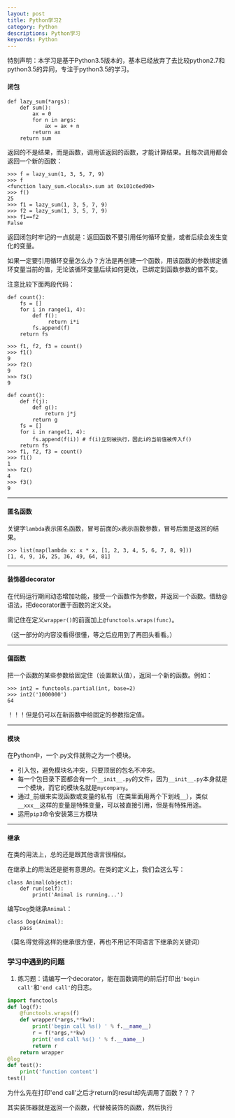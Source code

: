 ```yaml
---
layout: post
title: Python学习2
category: Python
descriptions: Python学习
keywords: Python
---
```


特别声明：本学习是基于Python3.5版本的，基本已经放弃了去比较python2.7和python3.5的异同，专注于python3.5的学习。

<!-- more --> 

#### 闭包

```
def lazy_sum(*args):
    def sum():
        ax = 0
        for n in args:
            ax = ax + n
        return ax
    return sum
```

返回的不是结果，而是函数，调用该返回的函数，才能计算结果。且每次调用都会返回一个新的函数：

```
>>> f = lazy_sum(1, 3, 5, 7, 9)
>>> f
<function lazy_sum.<locals>.sum at 0x101c6ed90>
>>> f()
25
>>> f1 = lazy_sum(1, 3, 5, 7, 9)
>>> f2 = lazy_sum(1, 3, 5, 7, 9)
>>> f1==f2
False
```

返回闭包时牢记的一点就是：返回函数不要引用任何循环变量，或者后续会发生变化的变量。

如果一定要引用循环变量怎么办？方法是再创建一个函数，用该函数的参数绑定循环变量当前的值，无论该循环变量后续如何更改，已绑定到函数参数的值不变。

注意比较下面两段代码：

```
def count():
    fs = []
    for i in range(1, 4):
        def f():
             return i*i
        fs.append(f)
    return fs

>>> f1, f2, f3 = count()
>>> f1()
9
>>> f2()
9
>>> f3()
9

def count():
    def f(j):
        def g():
            return j*j
        return g
    fs = []
    for i in range(1, 4):
        fs.append(f(i)) # f(i)立刻被执行，因此i的当前值被传入f()
    return fs
>>> f1, f2, f3 = count()
>>> f1()
1
>>> f2()
4
>>> f3()
9
```

---

#### 匿名函数

关键字`lambda`表示匿名函数，冒号前面的`x`表示函数参数，冒号后面是返回的结果。

```
>>> list(map(lambda x: x * x, [1, 2, 3, 4, 5, 6, 7, 8, 9]))
[1, 4, 9, 16, 25, 36, 49, 64, 81]
```

---

#### 装饰器decorator

在代码运行期间动态增加功能，接受一个函数作为参数，并返回一个函数。借助@语法，把decorator置于函数的定义处。

需记住在定义`wrapper()`的前面加上`@functools.wraps(func)`。

（这一部分的内容没看得很懂，等之后应用到了再回头看看。）

---

#### 偏函数

 把一个函数的某些参数给固定住（设置默认值），返回一个新的函数。例如：

```
>>> int2 = functools.partial(int, base=2)
>>> int2('1000000')
64
```

！！！但是仍可以在新函数中给固定的参数指定值。

---

#### 模块

在Python中，一个.py文件就称之为一个模块。

+ 引入包，避免模块名冲突，只要顶层的包名不冲突。
+ 每一个包目录下面都会有一个`__init__.py`的文件，因为`__init__.py`本身就是一个模块，而它的模块名就是`mycompany`。
+ 通过`_`前缀来实现函数或变量的私有（在类里面用两个下划线`__`），类似`__xxx__`这样的变量是特殊变量，可以被直接引用，但是有特殊用途。
+ 运用`pip3`命令安装第三方模块

---

#### 继承

在类的用法上，总的还是跟其他语言很相似。

在继承上的用法还是挺有意思的。在类的定义上，我们会这么写：

```
class Animal(object):
    def run(self):
        print('Animal is running...')
```

编写`Dog`类继承`Animal`：

```
class Dog(Animal):
    pass
```

（莫名得觉得这样的继承很方便，再也不用记不同语言下继承的关键词）



### 学习中遇到的问题

1. 练习题：请编写一个decorator，能在函数调用的前后打印出`'begin call'`和`'end call'`的日志。

```python
import functools
def log(f):
    @functools.wraps(f)
    def wrapper(*args,**kw):
        print('begin call %s() ' % f.__name__)
        r = f(*args,**kw)
        print('end call %s() ' % f.__name__)
        return r
    return wrapper
@log
def test():
    print('function content')
test()
```

为什么先在打印'end call'之后才return的result却先调用了函数？？？

其实装饰器就是返回一个函数，代替被装饰的函数，然后执行